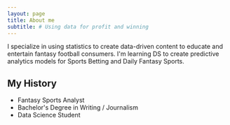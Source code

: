 ```yaml
---
layout: page
title: About me
subtitle: # Using data for profit and winning
---
```


  I specialize in using statistics to create data-driven content to educate and entertain fantasy football consumers. 
  I'm learning DS to create predictive analytics models for Sports Betting and Daily Fantasy Sports.

## My History

- Fantasy Sports Analyst
- Bachelor's Degree in Writing / Journalism
- Data Science Student
